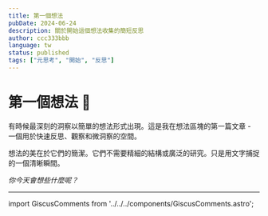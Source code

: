 ```yaml
---
title: 第一個想法
pubDate: 2024-06-24
description: 關於開始這個想法收集的簡短反思
author: ccc333bbb
language: tw
status: published
tags: ["元思考", "開始", "反思"]
---
```


# 第一個想法 💭

有時候最深刻的洞察以簡單的想法形式出現。這是我在想法區塊的第一篇文章 - 一個用於快速反思、觀察和微洞察的空間。

想法的美在於它們的簡潔。它們不需要精細的結構或廣泛的研究。只是用文字捕捉的一個清晰瞬間。

*你今天會想些什麼呢？*

---

import GiscusComments from '../../../components/GiscusComments.astro';

<GiscusComments />